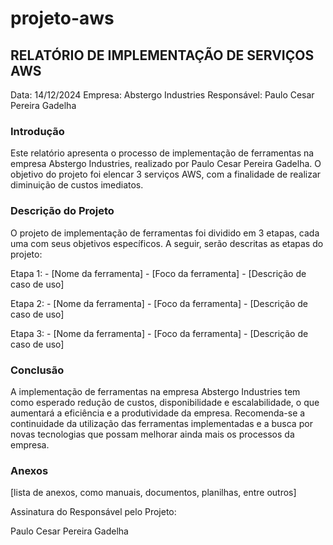 # projeto-aws

<h2>RELATÓRIO DE IMPLEMENTAÇÃO DE SERVIÇOS AWS</h2>

Data: 14/12/2024 Empresa: Abstergo Industries Responsável: Paulo Cesar Pereira Gadelha

<h3>Introdução</h3>
Este relatório apresenta o processo de implementação de ferramentas na empresa Abstergo Industries, realizado por Paulo Cesar Pereira Gadelha. O objetivo do projeto foi elencar 3 serviços AWS, com a finalidade de realizar diminuição de custos imediatos.

<h3>Descrição do Projeto</h3>
O projeto de implementação de ferramentas foi dividido em 3 etapas, cada uma com seus objetivos específicos. A seguir, serão descritas as etapas do projeto:</br>

Etapa 1: - [Nome da ferramenta] - [Foco da ferramenta] - [Descrição de caso de uso]

Etapa 2: - [Nome da ferramenta] - [Foco da ferramenta] - [Descrição de caso de uso]

Etapa 3: - [Nome da ferramenta] - [Foco da ferramenta] - [Descrição de caso de uso]

<h3>Conclusão</h3>
A implementação de ferramentas na empresa Abstergo Industries tem como esperado redução de custos, disponibilidade e escalabilidade, o que aumentará a eficiência e a produtividade da empresa. Recomenda-se a continuidade da utilização das ferramentas implementadas e a busca por novas tecnologias que possam melhorar ainda mais os processos da empresa.

<h3>Anexos</h3>
[lista de anexos, como manuais, documentos, planilhas, entre outros]

Assinatura do Responsável pelo Projeto:

Paulo Cesar Pereira Gadelha
